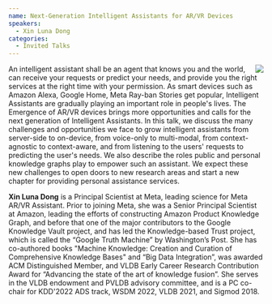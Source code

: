 ```yaml
---
name: Next-Generation Intelligent Assistants for AR/VR Devices
speakers:
  - Xin Luna Dong
categories:
  - Invited Talks
---
```


<style type="text/css">
  .image-left {
      display: block;
      margin-left: auto;
      margin-right: auto;
      float: right;
    }
</style>

<img src="https://lunadong.com/profile.jpeg" class="image-left" />
An intelligent assistant shall be an agent that knows you and the world, 
can receive your requests or predict your needs, and provide you the 
right services at the right time with your permission. As smart devices 
such as Amazon Alexa, Google Home, Meta Ray-ban Stories get popular, 
Intelligent Assistants are gradually playing an important role in 
people's lives. The Emergence of AR/VR devices brings more opportunities 
and calls for the next generation of Intelligent Assistants.
In this talk, we discuss the many challenges and opportunities we face 
to grow intelligent assistants from server-side to on-device, from 
voice-only to multi-modal, from context-agnostic to context-aware, and 
from listening to the users' requests to predicting the user's needs. We 
also describe the roles public and personal knowledge graphs play to 
empower such an assistant. We expect these new challenges to open doors 
to new research areas and start a new chapter for providing personal 
assistance services.


**Xin Luna Dong** is a Principal Scientist at Meta, leading science for 
Meta AR/VR Assistant. Prior to joining Meta, she was a Senior Principal 
Scientist at Amazon, leading the efforts of constructing Amazon Product 
Knowledge Graph, and before that one of the major contributors to the 
Google Knowledge Vault project, and has led the Knowledge-based Trust 
project, which is called the “Google Truth Machine” by Washington’s 
Post. She has co-authored books "Machine Knowledge: Creation and 
Curation of Comprehensive Knowledge Bases" and “Big Data Integration”, 
was awarded ACM Distinguished Member, and VLDB Early Career Research 
Contribution Award for “Advancing the state of the art of knowledge 
fusion”. She serves in the VLDB endowment and PVLDB advisory committee, 
and is a PC co-chair for KDD'2022 ADS track, WSDM 2022, VLDB 2021, and 
Sigmod 2018.
